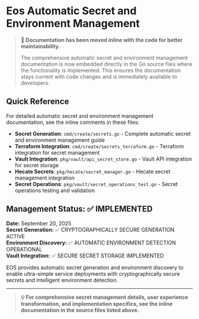 # Eos Automatic Secret and Environment Management

> **📝 Documentation has been moved inline with the code for better maintainability.**
> 
> The comprehensive automatic secret and environment management documentation is now embedded directly in the Go source files where the functionality is implemented. This ensures the documentation stays current with code changes and is immediately available to developers.

## Quick Reference

For detailed automatic secret and environment management documentation, see the inline comments in these files:

- **Secret Generation**: `cmd/create/secrets.go` - Complete automatic secret and environment management guide
- **Terraform Integration**: `cmd/create/secrets_terraform.go` - Terraform integration for secret management
- **Vault Integration**: `pkg/vault/api_secret_store.go` - Vault API integration for secret storage
- **Hecate Secrets**: `pkg/hecate/secret_manager.go` - Hecate secret management integration
- **Secret Operations**: `pkg/vault/secret_operations_test.go` - Secret operations testing and validation

## Management Status: ✅ IMPLEMENTED

**Date:** September 20, 2025  
**Secret Generation:** ✅ CRYPTOGRAPHICALLY SECURE GENERATION ACTIVE  
**Environment Discovery:** ✅ AUTOMATIC ENVIRONMENT DETECTION OPERATIONAL  
**Vault Integration:** ✅ SECURE SECRET STORAGE IMPLEMENTED

EOS provides automatic secret generation and environment discovery to enable ultra-simple service deployments with cryptographically secure secrets and intelligent environment detection.

---

> **💡 For comprehensive secret management details, user experience transformation, and implementation specifics, see the inline documentation in the source files listed above.**
